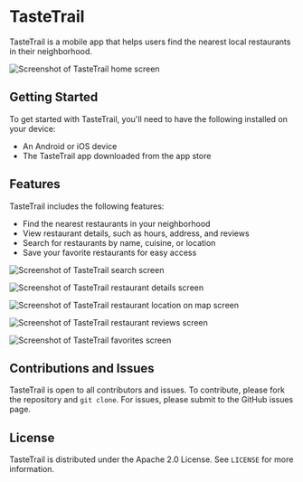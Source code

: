 # TasteTrail

TasteTrail is a mobile app that helps users find the nearest local restaurants in their neighborhood.

![Screenshot of TasteTrail home screen](screenshots/home.png)

## Getting Started

To get started with TasteTrail, you'll need to have the following installed on your device:
- An Android or iOS device
- The TasteTrail app downloaded from the app store

## Features

TasteTrail includes the following features:
- Find the nearest restaurants in your neighborhood
- View restaurant details, such as hours, address, and reviews
- Search for restaurants by name, cuisine, or location
- Save your favorite restaurants for easy access

![Screenshot of TasteTrail search screen](screenshots/search.png)

![Screenshot of TasteTrail restaurant details screen](screenshots/details.png)

![Screenshot of TasteTrail restaurant location on map screen](screenshots/map.png)

![Screenshot of TasteTrail restaurant reviews screen](screenshots/reviews.png)

![Screenshot of TasteTrail favorites screen](screenshots/favorites.png)

## Contributions and Issues

TasteTrail is open to all contributors and issues. To contribute, please fork the repository and `git clone`. For issues, please submit to the GitHub issues page.

## License

TasteTrail is distributed under the Apache 2.0 License. See `LICENSE` for more information.
